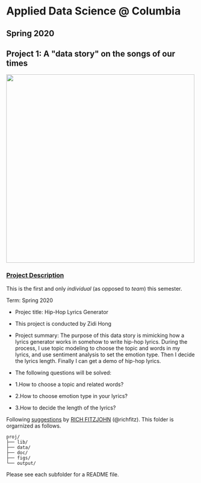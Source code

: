 # Applied Data Science @ Columbia
## Spring 2020
## Project 1: A "data story" on the songs of our times

<img src="figs/title1.jpeg" width="500">

### [Project Description](doc/)
This is the first and only *individual* (as opposed to *team*) this semester. 

Term: Spring 2020

+ Projec title: Hip-Hop Lyrics Generator
+ This project is conducted by Zidi Hong

+ Project summary: The purpose of this data story is mimicking how a lyrics generator works in somehow to write hip-hop lyrics. During the process, I use topic modeling to choose the topic and words in my lyrics, and use sentiment analysis to set the emotion type. Then I decide the lyrics length. Finally I can get a demo of hip-hop lyrics.

+ The following questions will be solved:

+ 1.How to choose a topic and related words?

+ 2.How to choose emotion type in your lyrics?

+ 3.How to decide the length of the lyrics?


Following [suggestions](http://nicercode.github.io/blog/2013-04-05-projects/) by [RICH FITZJOHN](http://nicercode.github.io/about/#Team) (@richfitz). This folder is orgarnized as follows.

```
proj/
├── lib/
├── data/
├── doc/
├── figs/
└── output/
```

Please see each subfolder for a README file.
